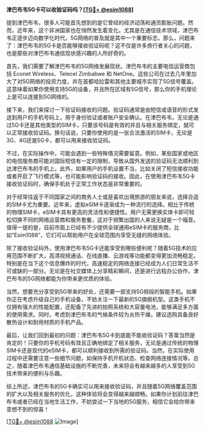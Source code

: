 **津巴布韦5G卡可以收验证码吗？[[TG💪+ @esim1088](https://t.me/s/esim1088)]**

提到津巴布韦，很多人可能首先想到的是它曾经的经济动荡和通货膨胀问题。然而，近年来，这个非洲国家也在悄然发生着变化。尤其是在通信技术领域，津巴布韦正逐步迈向数字化时代，5G网络的普及就是其中一个重要标志。那么，问题来了：津巴布韦的5G卡是否能够接收验证码呢？这不仅是许多旅行者关心的问题，也是那些对津巴布韦通信现状感兴趣的人所好奇的。

首先，我们需要了解津巴布韦的5G网络发展现状。津巴布韦的主要电信运营商包括 Econet Wireless、Telecel Zimbabwe 和 NetOne。这些公司在过去几年里加大了对5G网络的投资力度，并在首都哈拉雷和其他主要城市实现了5G信号覆盖。这意味着如果你使用支持5G的设备，并且所在区域有5G信号，那么你的手机理论上是可以连接到5G网络的。

接下来，我们来探讨一下验证码接收的问题。验证码通常是由短信或语音的形式发送到用户的手机号码上，用于身份验证或者账户安全确认。在津巴布韦，无论是通过5G卡还是其他类型的SIM卡，只要该号码是有效的并且与相关服务绑定，就可以正常接收验证码。换句话说，只要你使用的是一张合法激活的SIM卡，无论是3G、4G还是5G卡，都可以用来接收验证码。

不过，在实际操作中，可能会遇到一些特殊情况需要留意。例如，某些国家或地区的电信服务商可能对国际短信有一定的限制，导致从国外发送的验证码无法顺利到达津巴布韦的手机上。此外，如果用户的手机设置不当，比如关闭了短信接收功能或者开启了飞行模式等，也可能影响验证码的接收。因此，在使用津巴布韦5G卡接收验证码时，确保手机处于正常工作状态是非常重要的。

对于经常往返于不同国家之间的商务人士或是喜欢出境旅游的朋友来说，选择合适的SIM卡尤为重要。近年来，虚拟eSIM卡逐渐成为一种流行的选择。相比于传统的物理SIM卡，eSIM卡具有更高的灵活性和便捷性。用户无需更换实体卡即可轻松切换不同的网络运营商和服务套餐，这对于频繁出国的人来说无疑是一个福音。值得一提的是，目前市面上已经有不少提供全球通用eSIM卡的服务商，比如“Esim1088”，它们可以帮助用户在全球范围内享受无缝的网络体验。

除了接收验证码外，使用津巴布韦5G卡还能享受到哪些便利呢？随着5G技术的应用范围不断扩大，高清视频通话、在线直播、云游戏等功能都变得更加流畅稳定。特别是在当下这个信息爆炸的时代，高速稳定的网络连接已经成为人们日常生活不可或缺的一部分。无论是在社交媒体上分享精彩瞬间，还是进行远程办公协作，津巴布韦的5G网络都能为你带来更优质的体验。

当然，想要充分享受到5G带来的好处，还需要一部支持5G频段的智能手机。如果你正在考虑升级自己的手机设备，不妨关注一下最新的5G旗舰机型。这类手机不仅拥有强大的性能配置，还配备了先进的拍照系统和大容量电池，能够满足多方面的使用需求。同时，考虑到津巴布韦的气候条件较为炎热干燥，建议选购具备良好散热设计和耐用材质的手机产品。

最后，让我们回到最初的问题：津巴布韦5G卡到底能不能收验证码？答案当然是肯定的！只要你的手机号码有效且正确地绑定了相关服务，无论是通过传统的物理SIM卡还是现代的eSIM卡，都可以顺利接收到所需的验证码。当然，在实际使用过程中还需要注意一些细节问题，如保持手机开机状态、检查网络连接情况等。总之，随着津巴布韦通信基础设施的不断完善，未来将会有越来越多的人享受到5G技术带来的便利与乐趣。

综上所述，津巴布韦的5G卡确实可以用来接收验证码，并且随着5G网络覆盖范围的扩大以及相关服务的优化，这种体验将会变得越来越顺畅。如果你计划前往津巴布韦或者已经在当地生活工作，不妨尝试一下当地的5G服务，相信它会给你带来意想不到的惊喜！

[[TG💪+ @esim1088](https://t.me/s/esim1088) ![Image](https://i.postimg.cc/4NQfJmqS/Snipaste-2025-05-13-00-14-12.png)]